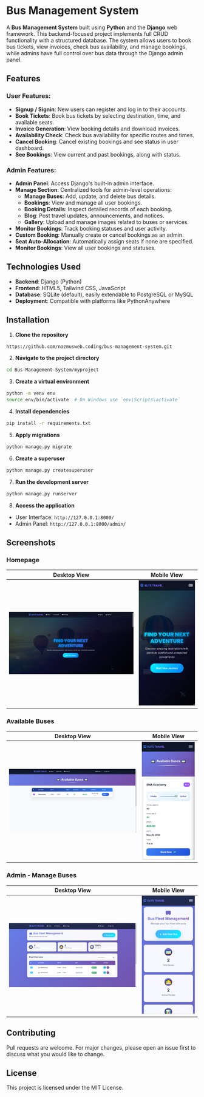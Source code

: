 ﻿# Bus Management System

A **Bus Management System** built using **Python** and the **Django** web framework. This backend-focused project implements full CRUD functionality with a structured database. The system allows users to book bus tickets, view invoices, check bus availability, and manage bookings, while admins have full control over bus data through the Django admin panel.

## Features

### User Features:

* **Signup / Signin**: New users can register and log in to their accounts.
* **Book Tickets**: Book bus tickets by selecting destination, time, and available seats.
* **Invoice Generation**: View booking details and download invoices.
* **Availability Check**: Check bus availability for specific routes and times.
* **Cancel Booking**: Cancel existing bookings and see status in user dashboard.
* **See Bookings**: View current and past bookings, along with status.

### Admin Features:

* **Admin Panel**: Access Django's built-in admin interface.
* **Manage Section**: Centralized tools for admin-level operations:
  - **Manage Buses**: Add, update, and delete bus details.
  - **Bookings**: View and manage all user bookings.
  - **Booking Details**: Inspect detailed records of each booking.
  - **Blog**: Post travel updates, announcements, and notices.
  - **Gallery**: Upload and manage images related to buses or services.
* **Monitor Bookings**: Track booking statuses and user activity.
* **Custom Booking**: Manually create or cancel bookings as an admin.
* **Seat Auto-Allocation**: Automatically assign seats if none are specified.
* **Monitor Bookings**: View all user bookings and statuses.

## Technologies Used

* **Backend**: Django (Python)
* **Frontend**: HTML5, Tailwind CSS, JavaScript
* **Database**: SQLite (default), easily extendable to PostgreSQL or MySQL
* **Deployment**: Compatible with platforms like PythonAnywhere

## Installation

1. **Clone the repository**

```bash
https://github.com/nazmusweb.coding/bus-management-system.git
```

2. **Navigate to the project directory**

```bash
cd Bus-Management-System/myproject
```

3. **Create a virtual environment**

```bash
python -m venv env
source env/bin/activate  # On Windows use `env\Scripts\activate`
```

4. **Install dependencies**

```bash
pip install -r requirements.txt
```

5. **Apply migrations**

```bash
python manage.py migrate
```

6. **Create a superuser**

```bash
python manage.py createsuperuser
```

7. **Run the development server**

```bash
python manage.py runserver
```

8. **Access the application**

* User Interface: `http://127.0.0.1:8000/`
* Admin Panel: `http://127.0.0.1:8000/admin/`

## Screenshots

### Homepage

| Desktop View                              | Mobile View                               |
|-------------------------------------------|-------------------------------------------|
| ![Desktop](readme_images/image.png)       | ![Mobile](readme_images/image-1.png)      |

### Available Buses

| Desktop View                                  | Mobile View                                   |
|-----------------------------------------------|-----------------------------------------------|
| ![Desktop](readme_images/image-2.png)         | ![Mobile](readme_images/image-3.png)          |

### Admin - Manage Buses

| Desktop View                                     | Mobile View                                      |
|--------------------------------------------------|--------------------------------------------------|
| ![Desktop](readme_images/image-4.png)            | ![Mobile](readme_images/image-5.png)             |


## Contributing

Pull requests are welcome. For major changes, please open an issue first to discuss what you would like to change.

## License

This project is licensed under the MIT License.

